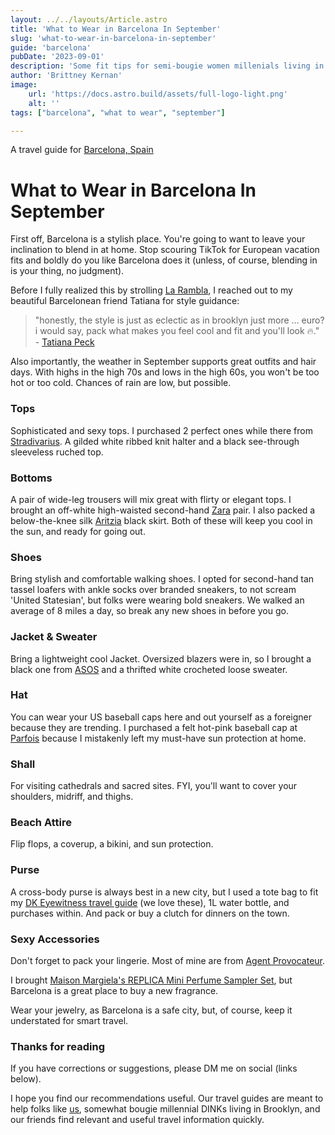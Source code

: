 ```yaml
---
layout: ../../layouts/Article.astro
title: 'What to Wear in Barcelona In September'
slug: 'what-to-wear-in-barcelona-in-september'
guide: 'barcelona'
pubDate: '2023-09-01'
description: 'Some fit tips for semi-bougie women millenials living in NYC, who will be traveling to Barcelona in the month of September.'
author: 'Brittney Kernan'
image:
    url: 'https://docs.astro.build/assets/full-logo-light.png'
    alt: ''
tags: ["barcelona", "what to wear", "september"]

---
```


A travel guide for [Barcelona, Spain](/barcelona)

# What to Wear in Barcelona In September

First off, Barcelona is a stylish place. You're going to want to leave your inclination to blend in at home. Stop scouring TikTok for European vacation fits and boldly do you like Barcelona does it (unless, of course, blending in is your thing, no judgment).

Before I fully realized this by strolling [La Rambla](https://shopstyle.it/l/b6gVy), I reached out to my beautiful Barcelonean friend Tatiana for style guidance:

> "honestly, the style is just as eclectic as in brooklyn just more … euro? i would say, pack what makes you feel cool and fit and you'll look 🔥." - [Tatiana Peck](#)

Also importantly, the weather in September supports great outfits and hair days. With highs in the high 70s and lows in the high 60s, you won't be too hot or too cold. Chances of rain are low, but possible.

### Tops
Sophisticated and sexy tops. I purchased 2 perfect ones while there from [Stradivarius](https://www.stradivarius.com/). A gilded white ribbed knit halter and a black see-through sleeveless ruched top.

<div data-sc-widget-id="P-658f303aa3ff0d7b8700c719"></div><script async src="//widgets.shopstyle.com/shopstyle-widget-snippet.js"></script>

### Bottoms
A pair of wide-leg trousers will mix great with flirty or elegant tops. I brought an off-white high-waisted second-hand [Zara](https://www.zara.com/us/) pair. I also packed a below-the-knee silk [Aritzia](https://www.aritzia.com/us/en/home) black skirt. Both of these will keep you cool in the sun, and ready for going out.  

<div data-sc-widget-id="P-658f2cb6a3ff0d7b870043f5"></div><script async src="//widgets.shopstyle.com/shopstyle-widget-snippet.js"></script>

### Shoes
Bring stylish and comfortable walking shoes. I opted for second-hand tan tassel loafers with ankle socks over branded sneakers, to not scream 'United Statesian', but folks were wearing bold sneakers. We walked an average of 8 miles a day, so break any new shoes in before you go.

<div data-sc-widget-id="P-658f35bf0a0331644c551b11"></div><script async src="//widgets.shopstyle.com/shopstyle-widget-snippet.js"></script>

### Jacket & Sweater
Bring a lightweight cool Jacket. Oversized blazers were in, so I brought a black one from [ASOS](https://shopstyle.it/l/b6gVh) and a thrifted white crocheted loose sweater.

<div data-sc-widget-id="P-658f3712a3ff0d7b8701d2cc"></div><script async src="//widgets.shopstyle.com/shopstyle-widget-snippet.js"></script>

### Hat 
You can wear your US baseball caps here and out yourself as a foreigner because they are trending. I purchased a felt hot-pink baseball cap at [Parfois](https://www.parfois.com/en/us/home/) because I mistakenly left my must-have sun protection at home. 

### Shall
For visiting cathedrals and sacred sites. FYI, you'll want to cover your shoulders, midriff, and thighs. 

### Beach Attire
Flip flops, a coverup, a bikini, and sun protection. 

### Purse 
A cross-body purse is always best in a new city, but I used a tote bag to fit my [DK Eyewitness travel guide](https://www.amazon.com/Eyewitness-Barcelona-Catalonia-Travel-Guide/dp/0241559359/ref=asc_df_0241559359/?tag=hyprod-20&amp;linkCode=df0&amp;hvadid=564700937500&amp;hvpos=&amp;hvnetw=g&amp;hvrand=7659904418129715150&amp;hvpone=&amp;hvptwo=&amp;hvqmt=&amp;hvdev=c&amp;hvdvcmdl=&amp;hvlocint=&amp;hvlocphy=9004347&amp;hvtargid=pla-1464207638093&amp;psc=1&amp;mcid=76461bf46d9a3c78b01bb7525f02f1c0&amp;gclid=CjwKCAiA-bmsBhAGEiwAoaQNmpcCvVR_0VPx0lyWtatPIg3EvN6sASqVRW5I5XyBRb9jKIngUasW2xoC1IUQAvD_BwE&_encoding=UTF8&tag=nowdepartingn-20&linkCode=ur2&linkId=c5f8a6754a7f9f657289e687cfbd096c&camp=1789&creative=9325) (we love these), 1L water bottle, and purchases within. And pack or buy a clutch for dinners on the town.

<div data-sc-widget-id="P-658f3aa5a3ff0d7b870264c2"></div><script async src="//widgets.shopstyle.com/shopstyle-widget-snippet.js"></script>

### Sexy Accessories

Don't forget to pack your lingerie. Most of mine are from [Agent Provocateur](https://shopstyle.it/l/b6gSO). 

I brought [Maison Margiela's REPLICA Mini Perfume Sampler Set](https://shopstyle.it/l/b6gIm), but Barcelona is a great place to buy a new fragrance.

Wear your jewelry, as Barcelona is a safe city, but, of course, keep it understated for smart travel.

<div data-sc-widget-id="P-658f37e7a3ff0d7b8701fa47"></div><script async src="//widgets.shopstyle.com/shopstyle-widget-snippet.js"></script>

<!-- ## Where to Shop in Barcelona

Do leave room in your suitcase for clothing to buy in Barcelona. There are so many great shops, organized in [Where to Shop In Barcelona](#). -->

### Thanks for reading

If you have corrections or suggestions, please DM me on social (links below). 

I hope you find our recommendations useful. Our travel guides are meant to help folks like [us](/about), somewhat bougie millennial DINKs living in Brooklyn, and our friends find relevant and useful travel information quickly. 
